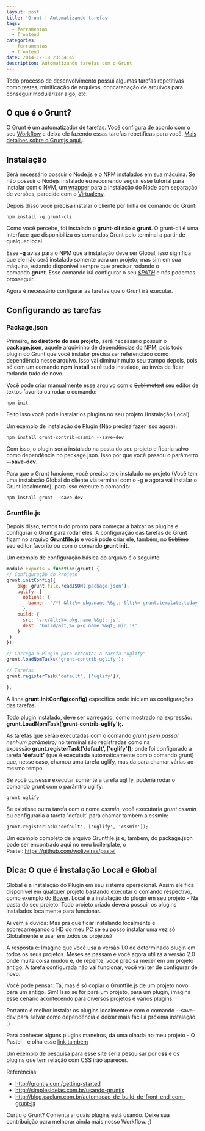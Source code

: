 ```yaml
---
layout: post
title: 'Grunt | Automatizando tarefas'
tags:
  - ferramentas
  - frontend
categories:
  - ferramentas
  - frontend
date: 2014-12-18 23:34:45
description: Automatizando tarefas com o Grunt
---
```


Todo processo de desenvolvimento possui algumas tarefas repetitivas como testes, minificação de arquivos, concatenação de arquivos para conseguir modularizar algo, etc.<!--more-->

## O que é o Grunt?

O Grunt é um automatizador de tarefas. Você configura de acordo com o seu [Workflow](https://pt.wikipedia.org/wiki/Fluxo_de_trabalho "Fluxo de trabalho") e deixa ele fazendo essas tarefas repetificas para você. [Mais detalhes sobre o Gruntjs aqui.](http://gruntjs.com/ "Gruntjs").

## Instalação

Será necessário possuir o Node.js e o NPM instalados em sua máquina. Se não possuir o Nodejs instalado eu recomendo seguir esse tutorial para instalar com o NVM, um [wrapper](https://pt.wikipedia.org/wiki/Wrapper "O que é um Wrapper") para a instalação do Node com separação de versões, parecido com o [Virtualenv](https://virtualenv.pypa.io "Virtualenv Python").

Depois disso você precisa instalar o cliente por linha de comando do Grunt:

```shell
npm install -g grunt-cli
```

Como você percebe, foi instalado o **grunt-cli** não o **grunt**. O grunt-cli é uma interface que disponibiliza os comandos Grunt pelo terminal a partir de qualquer local.

Esse **-g** avisa para o NPM que a instalação deve ser Global, isso significa que ele não será instalado somente para um projeto, mas sim em sua máquina, estando disponível sempre que precisar rodando o comando **grunt**. Esse comando irá configurar o seu *[$PATH](http://www.vivaolinux.com.br/artigo/O-que-e-PATH-como-funciona-e-como-trabalhar-com-ele "O que é $PATH")* e nós podemos prosseguir.

Agora é necessário configurar as tarefas que o Grunt irá executar.

## Configurando as tarefas

### Package.json

Primeiro, **no diretório do seu projeto**, será necessário possuir o **package.json**, aquele arquivinho de dependências do NPM, pois todo plugin do Grunt que você instalar precisa ser referenciado como dependência nesse arquivo. Isso vai diminuir muito seu trampo depois, pois só com um comando **npm install** será tudo instalado, ao invés de ficar rodando tudo de novo.

Você pode criar manualmente esse arquivo com o ~~Sublimetext~~ seu editor de textos favorito ou rodar o comando:

```shell
npm init
```

Feito isso você pode instalar os plugins no seu projeto (Instalação Local).

Um exemplo de instalação de Plugin (Não precisa fazer isso agora):

```shell
npm install grunt-contrib-cssmin --save-dev
```

Com isso, o plugin seria instalado na pasta do seu projeto e ficaria salvo como dependência no package.json. Isso por que você passou o parâmetro **--save-dev**.

Para que o Grunt funcione, você precisa telo instalado no projeto (Você tem uma instalação Global do cliente via terminal com o -g e agora vai instalar o Grunt localmente), para isso execute o comando:

```shell
npm install grunt --save-dev
```

### Gruntfile.js

Depois disso, temos tudo pronto para começar a baixar os plugins e configurar o Grunt para rodar eles. A configuração das tarefas do Grunt ficam no arquivo **Gruntfile.js** e você pode criar ele, também, no ~~Sublime~~ seu editor favorito ou com o comando **grunt init**.

Um exemplo de configuração básica do arquivo é o seguinte:

```javascript
module.exports = function(grunt) {
// Configuração do Projeto
grunt.initConfig({
    pkg: grunt.file.readJSON('package.json'),
    uglify: {
      options: {
        banner: '/*! &lt;%= pkg.name %&gt; &lt;%= grunt.template.today("yyyy-mm-dd") %&gt; */\n'
      },
    build: {
      src: 'src/&lt;%= pkg.name %&gt;.js',
      dest: 'build/&lt;%= pkg.name %&gt;.min.js'
    }
 }
});

// Carrega o Plugin para executar a tarefa "uglify"
grunt.loadNpmTasks('grunt-contrib-uglify');

// Tarefas
grunt.registerTask('default', ['uglify']);

};
```

A linha **grunt.initConfig(config)** especifica onde iniciam as configurações das tarefas.

Todo plugin instalado, deve ser carregado, como mostrado na expressão: **grunt.LoadNpmTask('grunt-contrib-uglify');.**

As tarefas que serão executadas com o comando *grunt (sem passar nenhum parâmetro)* no terminal são registradas como na expessão **grunt.registerTask('default', ['uglify']);** onde foi configurado a tarefa **'default'** (que é executada automaticamente com o comando grunt) que, nesse caso, chamou uma tarefa uglify, mas da para chamar várias ao mesmo tempo.

Se você quisesse executar somente a tarefa uglify, poderia rodar o comando grunt com o parâmtro uglify:

```shell
grunt uglify
```

Se existisse outra tarefa com o nome *cssmin*, você executaria *grunt cssmin* ou configuraria a tarefa 'default' para chamar também a cssmin:

```shell
grunt.registerTask('default', ['uglify', 'cssmin']);
```

Um exemplo completo de arquivo Gruntfile.js e, também, do package.json pode ser encontrado aqui no meu boilerplate, o Pastel: https://github.com/woliveiras/pastel

## Dica: O que é instalação Local e Global

Global é a instalação do Plugin em seu sistema operacional. Assim ele fica disponível em qualquer projeto bastando executar o comando respectivo, como exemplo do [Bower](http://woliveiras.com.br/posts/olha-o-passarinho-falando-sobre-o-bower/ "Olha o passarinho! (Falando sobre o Bower)").
Local é a instalação do plugin em seu projeto - Na pasta do seu projeto.
Todo projeto criado deverá possuir os plugins instalados localmente para funcionar.

Ai vem a duvida: Mas pra que ficar instalando localmente e sobrecarregando o HD do meu PC se eu posso instalar uma vez só Globalmente e usar em todos os projetos?

A resposta é: Imagine que você usa a versão 1.0 de determinado plugin em todos os seus projetos. Meses se passam e você agora utiliza a versão 2.0 onde muita coisa mudou e, de repente, você precisa mexer em um projeto antigo. A tarefa configurada não vai funcionar, você vai ter de configurar de novo.

Você pode pensar: Tá, mas é só copiar o Gruntfile.js de um projeto novo para um antigo. Sim! Isso se for para um projeto, para um plugin, imagina esse cenário acontecendo para diversos projetos e vários plugins.

Portanto é melhor instalar os plugins localmente e com o comando --save-dev para salvar como dependência e deixar mais fácil a próxima instalação. ;)

Para conhecer alguns plugins maneiros, da uma olhada no meu projeto - O Pastel - e olha esse [link também](http://gruntjs.com/plugins "Grunt plugins")

Um exemplo de pesquisa para esse site seria pesquisar por **css** e os plugins que tem relação com CSS irão aparecer.

Referências:

* <http://gruntjs.com/getting-started>
* <http://simplesideias.com.br/usando-gruntjs>
* <http://blog.caelum.com.br/automacao-de-build-de-front-end-com-grunt-js>

Curtiu o Grunt? Comenta ai quais plugins está usando. Deixe sua contribuição para melhorar ainda mais nosso Workflow. ;)
